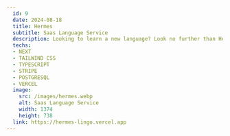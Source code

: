 ```yaml
---
  id: 9
  date: 2024-08-18
  title: Hermes
  subtitle: Saas Language Service
  description: Looking to learn a new language? Look no further than Hermes, the Saas language site designed with Next.js for optimal performance and Stripe payment for hassle-free transactions.
  techs: 
  - NEXT
  - TAILWIND CSS
  - TYPESCRIPT
  - STRIPE
  - POSTGRESQL
  - VERCEL
  image:
    src: /images/hermes.webp
    alt: Saas Language Service
    width: 1374
    height: 738
  link: https://hermes-lingo.vercel.app
---
```

